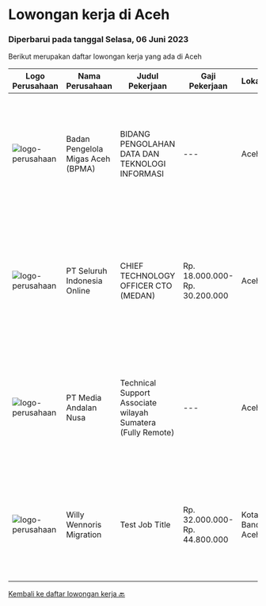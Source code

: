 
  # Lowongan kerja di Aceh

  ### Diperbarui pada tanggal Selasa, 06 Juni 2023

  Berikut merupakan daftar lowongan kerja yang ada di Aceh

  |Logo Perusahaan | Nama Perusahaan | Judul Pekerjaan | Gaji Pekerjaan | Lokasi | Deskripsi | Tanggal diunggah | Pranala |
  | -------------- | --------------- | --------------- | --------- | --------- | -------------- | ------- | ----------- |
  |![logo-perusahaan](https://i.ibb.co/sqvTCh9/112815900-stock-vector-no-image-available-icon-flat-vector.webp)|Badan Pengelola Migas Aceh (BPMA)|BIDANG PENGOLAHAN DATA DAN TEKNOLOGI INFORMASI|---|Aceh|Deskripsi Pekerjaan: Bertugas sebagai penghubung antara bisnis area dan teknologi area Bertanggung jawab dalam mengelola data baik di internal BPMA...|Jumat, 02 Juni 2023|https://www.jobstreet.co.id/id/job/bidang-pengolahan-data-dan-teknologi-informasi-4356860?token=0~9783207a-c163-44f5-bdb4-b3bc6f102d45&sectionRank=1&jobId=jobstreet-id-job-4356860|
|![logo-perusahaan](https://image-service-cdn.seek.com.au/c768f0670f8f8212da7de609b6af9d0b2e5134cc/ee4dce1061f3f616224767ad58cb2fc751b8d2dc)|PT Seluruh Indonesia Online|CHIEF TECHNOLOGY OFFICER CTO (MEDAN)|Rp. 18.000.000-Rp. 30.200.000|Aceh|Memiliki pengalaman leadership sebagai Manager sebelumnya.Back End Engineer1. Memiliki pengalaman dalam membangun RESTful APIs2. Menguasai bahasa...|Senin, 29 Mei 2023|https://www.jobstreet.co.id/id/job/chief-technology-officer-cto-medan-4350731?token=0~9783207a-c163-44f5-bdb4-b3bc6f102d45&sectionRank=2&jobId=jobstreet-id-job-4350731|
|![logo-perusahaan](https://image-service-cdn.seek.com.au/0d02503a566e908a8dd395afba4eec4e9415d07e/ee4dce1061f3f616224767ad58cb2fc751b8d2dc)|PT Media Andalan Nusa|Technical Support Associate wilayah Sumatera (Fully Remote)|---|Aceh|Job Description: Melaksanakan survey Melaksanakan instalasi atau pemasangan jaringan Handling and Troubleshooting Melaksanakan maintenance atau...|Kamis, 25 Mei 2023|https://www.jobstreet.co.id/id/job/technical-support-associate-wilayah-sumatera-fully-remote-4346997?token=0~9783207a-c163-44f5-bdb4-b3bc6f102d45&sectionRank=3&jobId=jobstreet-id-job-4346997|
|![logo-perusahaan](https://image-service-cdn.seek.com.au/4282fe774bbf909c629c9ae14d53d0bdf5bafb28/ee4dce1061f3f616224767ad58cb2fc751b8d2dc)|Willy Wennoris Migration|Test Job Title|Rp. 32.000.000-Rp. 44.800.000|Kota Banda Aceh|A great job ad talks about clear responsibilities, requirements and rewards. Learn how to write about these here or refer to some samples.A great job...|Rabu, 10 Mei 2023|https://www.jobstreet.co.id/id/job/test-job-title-4328445?token=0~9783207a-c163-44f5-bdb4-b3bc6f102d45&sectionRank=4&jobId=jobstreet-id-job-4328445|


  [Kembali ke daftar lowongan kerja 🔙](../README.md#daftar-lowongan-kerja)
  
